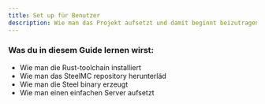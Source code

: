 ```yaml
---
title: Set up für Benutzer
description: Wie man das Projekt aufsetzt und damit beginnt beizutragen.
---
```


### Was du in diesem Guide lernen wirst:

- Wie man die Rust-toolchain installiert
- Wie man das SteelMC repository herunterläd
- Wie man die Steel binary erzeugt
- Wie man einen einfachen Server aufsetzt
